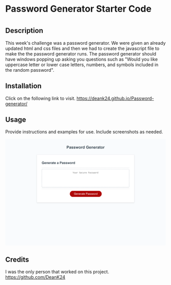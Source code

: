 # Password Generator Starter Code
# <Password-generator>

## Description
This week's challenge was a password generator. We were given an already updated html and css files and then we had to create the javascript file to make the the password generator runs. The password generator should have windows popping up asking you questions such as "Would you like uppercase letter or lower case letters, numbers, and symbols included in the random password".

## Installation

Click on the following link to visit.
https://deank24.github.io/Password-generator/

## Usage

Provide instructions and examples for use. Include screenshots as needed.
  
![Screenshot](/_C__Users_deank_challenges_password-generator_index.html.png)


## Credits
I was the only person that worked on this project.
https://github.com/DeanK24
